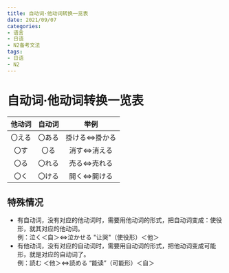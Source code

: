 ```yaml
---
title: 自动词·他动词转换一览表
date: 2021/09/07
categories: 
- 语言
- 日语
- N2备考文法
tags:
- 日语
- N2
---
```

# 自动词·他动词转换一览表
| 他动词 | 自动词 | 举例 |
|:--:|:--:|:--:|
|〇える|〇ある|掛ける⇔掛かる|
|〇す|〇る|消す⇔消える|
|〇る|〇れる|売る⇔売れる|
|〇く|〇ける|開く⇔開ける|
## 特殊情况
- 有自动词，没有对应的他动词时，需要用他动词的形式，把自动词变成：使役形，就其对应的他动词。  
例：泣く＜自＞⇔泣かせる "让哭"（使役形）＜他＞  
- 有他动词，没有对应的自动词时，需要用自动词的形式，把他动词变成可能形，就是对应的自动词了。  
例：読む ＜他＞⇔読める “能读”（可能形）＜自＞
